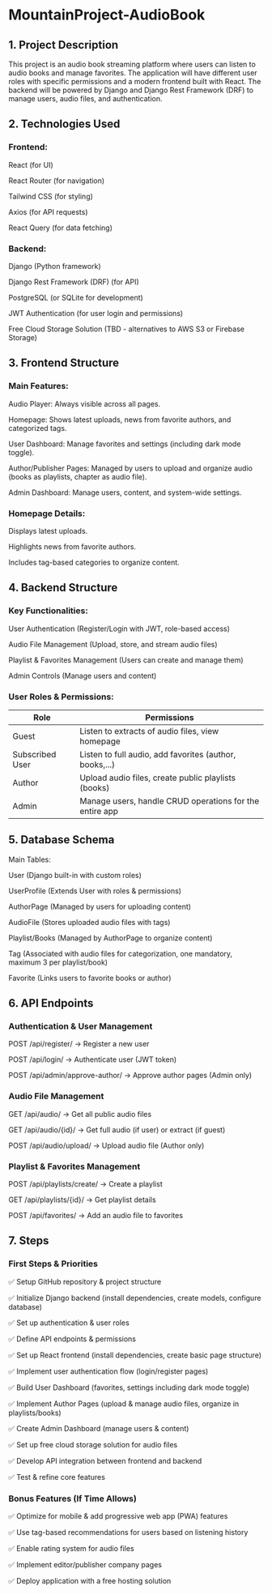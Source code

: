 # MountainProject-AudioBook

## 1. Project Description

This project is an audio book streaming platform where users can listen to audio books and manage favorites. The application will have different user roles with specific permissions and a modern frontend built with React. The backend will be powered by Django and Django Rest Framework (DRF) to manage users, audio files, and authentication.


## 2. Technologies Used

### Frontend:

React (for UI)

React Router (for navigation)

Tailwind CSS (for styling)

Axios (for API requests)

React Query (for data fetching)

### Backend:

Django (Python framework)

Django Rest Framework (DRF) (for API)

PostgreSQL (or SQLite for development)

JWT Authentication (for user login and permissions)

Free Cloud Storage Solution (TBD - alternatives to AWS S3 or Firebase Storage)


## 3. Frontend Structure

### Main Features:

Audio Player: Always visible across all pages.

Homepage: Shows latest uploads, news from favorite authors, and categorized tags.

User Dashboard: Manage favorites and settings (including dark mode toggle).

Author/Publisher Pages: Managed by users to upload and organize audio (books as playlists, chapter as audio file).

Admin Dashboard: Manage users, content, and system-wide settings.

### Homepage Details:

Displays latest uploads.

Highlights news from favorite authors.

Includes tag-based categories to organize content.


## 4. Backend Structure

### Key Functionalities:

User Authentication (Register/Login with JWT, role-based access)

Audio File Management (Upload, store, and stream audio files)

Playlist & Favorites Management (Users can create and manage them)

Admin Controls (Manage users and content)

### User Roles & Permissions:

| Role            | Permissions                                                    |
|-----------------|----------------------------------------------------------------|
| Guest           | Listen to extracts of audio files, view homepage               |
| Subscribed User | Listen to full audio, add favorites (author, books,...)        |
| Author          | Upload audio files, create public playlists (books)            |
| Admin           | Manage users, handle CRUD operations for the entire app        |


## 5. Database Schema

Main Tables:

User (Django built-in with custom roles)

UserProfile (Extends User with roles & permissions)

AuthorPage (Managed by users for uploading content)

AudioFile (Stores uploaded audio files with tags)

Playlist/Books (Managed by AuthorPage to organize content)

Tag (Associated with audio files for categorization, one mandatory, maximum 3 per playlist/book)

Favorite (Links users to favorite books or author)


## 6. API Endpoints

### Authentication & User Management

POST /api/register/ → Register a new user

POST /api/login/ → Authenticate user (JWT token)

POST /api/admin/approve-author/ → Approve author pages (Admin only)

### Audio File Management

GET /api/audio/ → Get all public audio files

GET /api/audio/{id}/ → Get full audio (if user) or extract (if guest)

POST /api/audio/upload/ → Upload audio file (Author only)

### Playlist & Favorites Management

POST /api/playlists/create/ → Create a playlist

GET /api/playlists/{id}/ → Get playlist details

POST /api/favorites/ → Add an audio file to favorites


## 7. Steps

### First Steps & Priorities

✅ Setup GitHub repository & project structure

✅ Initialize Django backend (install dependencies, create models, configure database)

✅ Set up authentication & user roles

✅ Define API endpoints & permissions

✅ Set up React frontend (install dependencies, create basic page structure)

✅ Implement user authentication flow (login/register pages)

✅ Build User Dashboard (favorites, settings including dark mode toggle)

✅ Implement Author Pages (upload & manage audio files, organize in playlists/books)

✅ Create Admin Dashboard (manage users & content)

✅ Set up free cloud storage solution for audio files

✅ Develop API integration between frontend and backend

✅ Test & refine core features

### Bonus Features (If Time Allows)

✅ Optimize for mobile & add progressive web app (PWA) features

✅ Use tag-based recommendations for users based on listening history

✅ Enable rating system for audio files

✅ Implement editor/publisher company pages

✅ Deploy application with a free hosting solution
